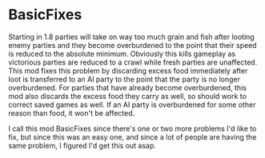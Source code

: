 # BasicFixes
Starting in 1.8 parties will take on way too much grain and fish after looting enemy parties and they become overburdened to the point that their speed is reduced to the absolute minimum. Obviously this kills gameplay as victorious parties are reduced to a crawl while fresh parties are unaffected. This mod fixes this  problem by discarding excess food immediately after loot is transferred to an AI party to the point that the party is no longer overburdened. For parties that have already become overburdened, this mod also discards the excess food they carry as well, so should work to correct saved games as well. If an AI party is overburdened for some other reason than food, it won't be affected.

I call this mod BasicFixes since there's one or two more problems I'd like to fix, but since this was an easy one, and since a lot of people are having the same problem, I figured I'd get this out asap.
